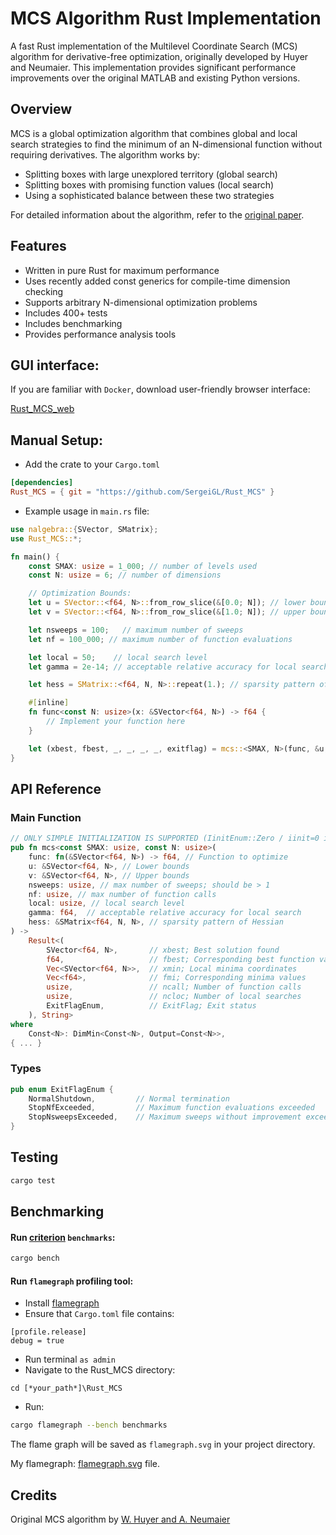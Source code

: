 # MCS Algorithm Rust Implementation

A fast Rust implementation of the Multilevel Coordinate Search (MCS) algorithm for derivative-free optimization, originally developed by Huyer and
Neumaier. This implementation provides significant performance improvements over the original MATLAB and existing Python versions.

## Overview

MCS is a global optimization algorithm that combines global and local search strategies to find the minimum of an N-dimensional function without
requiring derivatives. The algorithm works by:

- Splitting boxes with large unexplored territory (global search)
- Splitting boxes with promising function values (local search)
- Using a sophisticated balance between these two strategies

For detailed information about the algorithm, refer to the [original paper](https://arnold-neumaier.at/ms/mcs.pdf).

## Features

- Written in pure Rust for maximum performance
- Uses recently added const generics for compile-time dimension checking
- Supports arbitrary N-dimensional optimization problems
- Includes 400+ tests
- Includes benchmarking
- Provides performance analysis tools

## GUI interface:

If you are familiar with `Docker`, download user-friendly browser interface:

[Rust_MCS_web](https://github.com/SergeiGL/Rust_MCS_web)

## Manual Setup:

- Add the crate to your `Cargo.toml`

```toml
[dependencies]
Rust_MCS = { git = "https://github.com/SergeiGL/Rust_MCS" }
```

- Example usage in `main.rs` file:

```rust
use nalgebra::{SVector, SMatrix};
use Rust_MCS::*;

fn main() {
    const SMAX: usize = 1_000; // number of levels used
    const N: usize = 6; // number of dimensions

    // Optimization Bounds:
    let u = SVector::<f64, N>::from_row_slice(&[0.0; N]); // lower bound
    let v = SVector::<f64, N>::from_row_slice(&[1.0; N]); // upper bound

    let nsweeps = 100;   // maximum number of sweeps
    let nf = 100_000; // maximum number of function evaluations

    let local = 50;    // local search level
    let gamma = 2e-14; // acceptable relative accuracy for local search

    let hess = SMatrix::<f64, N, N>::repeat(1.); // sparsity pattern of Hessian

    #[inline]
    fn func<const N: usize>(x: &SVector<f64, N>) -> f64 {
        // Implement your function here
    }

    let (xbest, fbest, _, _, _, _, exitflag) = mcs::<SMAX, N>(func, &u, &v, nsweeps, nf, local, gamma, &hess).unwrap();
}
```

## API Reference

### Main Function

```rust
// ONLY SIMPLE INITIALIZATION IS SUPPORTED (IinitEnum::Zero / iinit=0 in Matlab)
pub fn mcs<const SMAX: usize, const N: usize>(
    func: fn(&SVector<f64, N>) -> f64, // Function to optimize
    u: &SVector<f64, N>, // Lower bounds
    v: &SVector<f64, N>, // Upper bounds
    nsweeps: usize, // max number of sweeps; should be > 1
    nf: usize, // max number of function calls
    local: usize, // local search level
    gamma: f64,  // acceptable relative accuracy for local search
    hess: &SMatrix<f64, N, N>, // sparsity pattern of Hessian
) ->
    Result<(
        SVector<f64, N>,       // xbest; Best solution found
        f64,                   // fbest; Corresponding best function value
        Vec<SVector<f64, N>>,  // xmin; Local minima coordinates
        Vec<f64>,              // fmi; Corresponding minima values
        usize,                 // ncall; Number of function calls
        usize,                 // ncloc; Number of local searches
        ExitFlagEnum,          // ExitFlag; Exit status
    ), String>
where
    Const<N>: DimMin<Const<N>, Output=Const<N>>,
{ ... }
```

### Types

```rust
pub enum ExitFlagEnum {
    NormalShutdown,         // Normal termination
    StopNfExceeded,         // Maximum function evaluations exceeded
    StopNsweepsExceeded,    // Maximum sweeps without improvement exceeded
}
```

## Testing

```bash
cargo test
```

## Benchmarking

#### Run [criterion](https://github.com/bheisler/criterion.rs) `benchmarks`:

```bash
cargo bench
```

#### Run `flamegraph`  profiling tool:

- Install [flamegraph](https://github.com/flamegraph-rs/flamegraph)
- Ensure that `Cargo.toml` file contains:

```
[profile.release]
debug = true
```

- Run terminal `as admin`
- Navigate to the Rust_MCS directory:

```
cd [*your_path*]\Rust_MCS
```

- Run:

```bash
cargo flamegraph --bench benchmarks
```

The flame graph will be saved as `flamegraph.svg` in your project directory.

My flamegraph: [flamegraph.svg](flamegraph.svg) file.

## Credits

Original MCS algorithm by [W. Huyer and A. Neumaier](https://arnold-neumaier.at/software/mcs/index.html)
